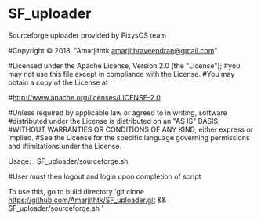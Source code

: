 # SF_uploader
 Sourceforge uploader provided by PixysOS team

 #Copyright © 2018, "Amarjithtk <amarjithraveendran@gmail.com>"

 #Licensed under the Apache License, Version 2.0 (the "License");
 #you may not use this file except in compliance with the License.
 #You may obtain a copy of the License at

 #http://www.apache.org/licenses/LICENSE-2.0

 #Unless required by applicable law or agreed to in writing, software
 #distributed under the License is distributed on an "AS IS" BASIS,
 #WITHOUT WARRANTIES OR CONDITIONS OF ANY KIND, either express or implied.
 #See the License for the specific language governing permissions and
 #limitations under the License.

  Usage: . SF_uploader/sourceforge.sh 

 #User must then logout and login upon completion of script

To use this, go to build directory 'git clone https://github.com/Amarjithtk/SF_uploader.git && . SF_uploader/sourceforge.sh '

